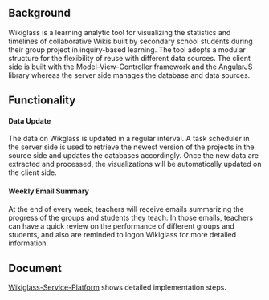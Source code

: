 ## Background
Wikiglass is a learning analytic tool for visualizing the statistics and timelines of collaborative Wikis built by secondary school students during their group project in inquiry-based learning. The tool adopts a modular structure for the flexibility of reuse with different data sources. The client side is built with the Model-View-Controller framework and the AngularJS library whereas the server side manages the database and data sources.


## Functionality
#### Data Update
The data on Wikglass is updated in a regular interval. A task scheduler in the server side is used to retrieve the newest version of the projects in the source side and updates the databases accordingly. Once the new data are extracted and processed, the visualizations will be automatically updated on the client side.
#### Weekly Email Summary
At the end of every week, teachers will receive emails summarizing the progress of the groups and students they teach. In those emails, teachers can have a quick review on the performance of different groups and students, and also are reminded to logon Wikiglass for more detailed information.


## Document

[Wikiglass-Service-Platform](https://www.showdoc.cc/12459) shows detailed implementation steps. 
